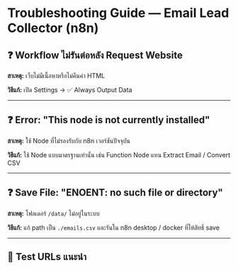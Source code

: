 # Troubleshooting Guide — Email Lead Collector (n8n)

## ❓ Workflow ไม่รันต่อหลัง Request Website
**สาเหตุ:** เว็บไม่มีเนื้อหาหรือไม่คืนค่า HTML

**วิธีแก้:** เปิด Settings → ✅ Always Output Data

---

## ❓ Error: "This node is not currently installed"
**สาเหตุ:** ใช้ Node ที่ไม่รองรับกับ n8n เวอร์ชันปัจจุบัน

**วิธีแก้:** ใช้ Node แบบมาตรฐานเท่านั้น เช่น Function Node แทน Extract Email / Convert CSV

---

## ❓ Save File: "ENOENT: no such file or directory"
**สาเหตุ:** โฟลเดอร์ `/data/` ไม่อยู่ในระบบ

**วิธีแก้:** แก้ path เป็น `./emails.csv` และรันใน n8n desktop / docker ที่ให้สิทธิ์ save

---

## 🧪 Test URLs แนะนำ
